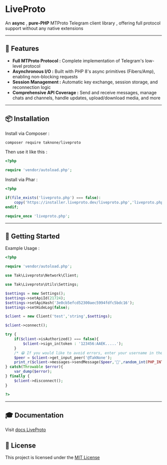 # LiveProto

An **async** , **pure-PHP** MTProto Telegram client library , offering full protocol support without any native extensions

---

## 🚀 Features

* **Full MTProto Protocol :** Complete implementation of Telegram's low-level protocol
* **Asynchronous I/O :** Built with PHP 8's async primitives (Fibers/Amp), enabling non-blocking requests
* **Session Management :** Automatic key exchange, session storage, and reconnection logic
* **Comprehensive API Coverage :** Send and receive messages, manage chats and channels, handle updates, upload/download media, and more

---

## 📦 Installation

Install via Composer :

```bash
composer require taknone/liveproto
```

Then use it like this :

```php
<?php

require 'vendor/autoload.php';
```

Install via Phar :

```php
<?php

if(file_exists('liveproto.php') === false):
    copy('https://installer.liveproto.dev/liveproto.php','liveproto.php');
endif;

require_once 'liveproto.php';
```

---

## 🏁 Getting Started

Example Usage :

```php
<?php

require 'vendor/autoload.php';

use Tak\Liveproto\Network\Client;

use Tak\Liveproto\Utils\Settings;

$settings = new Settings();
$settings->setApiId(21724);
$settings->setApiHash('3e0cb5efcd52300aec5994fdfc5bdc16');
$settings->setHideLog(false);

$client = new Client('test','string',$settings);

$client->connect();

try {
	if($client->isAuthorized() === false){
		$client->sign_in(token : '123456:AAEK.....');
	}
	/* 😁 If you would like to avoid errors, enter your username in the line below 😎 */
	$peer = $client->get_input_peer('@TakNone');
	print_r($client->messages->sendMessage($peer,'👋',random_int(PHP_INT_MIN,PHP_INT_MAX)));
} catch(Throwable $error){
	var_dump($error);
} finally {
	$client->disconnect();
}

?>
```

---

## 🎓 Documentation

Visit [docs LiveProto](https://docs.LiveProto.dev)

## 📜 License

This project is licensed under the [MIT License](LICENSE)
